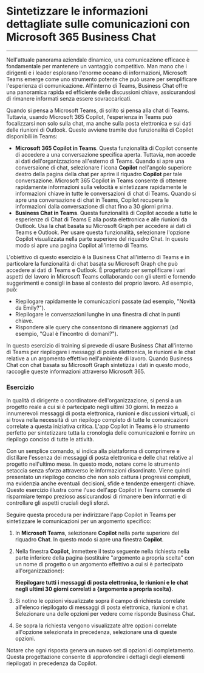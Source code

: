 
# Sintetizzare le informazioni dettagliate sulle comunicazioni con Microsoft 365 Business Chat
---
Nell'attuale panorama aziendale dinamico, una comunicazione efficace è fondamentale per mantenere un vantaggio competitivo. Man mano che i dirigenti e i leader esplorano l'enorme oceano di informazioni, Microsoft Teams emerge come uno strumento potente che può usare per semplificare l'esperienza di comunicazione. All'interno di Teams, Business Chat offre una panoramica rapida ed efficiente delle discussioni chiave, assicurandosi di rimanere informati senza essere sovraccaricati.

Quando si pensa a Microsoft Teams, di solito si pensa alla chat di Teams. Tuttavia, usando Microsoft 365 Copilot, l'esperienza in Teams può focalizzarsi non solo sulla chat, ma anche sulla posta elettronica e sui dati delle riunioni di Outlook. Questo avviene tramite due funzionalità di Copilot disponibili in Teams:

 -  **Microsoft 365 Copilot in Teams**. Questa funzionalità di Copilot consente di accedere a una conversazione specifica aperta. Tuttavia, non accede ai dati dell'organizzazione all'esterno di Teams. Quando si apre una conversaione di chat, selezionare l'icona **Copilot** nell'angolo superiore destro della pagina della chat per aprire il riquadro **Copilot** per tale conversazione. Microsoft 365 Copilot in Teams consente di ottenere rapidamente informazioni sulla velocità e sintetizzare rapidamente le informazioni chiave in tutte le conversazioni di chat di Teams. Quando si apre una conversazione di chat in Teams, Copilot recupera le informazioni dalla conversazione di chat fino a 30 giorni prima.
 -  **Business Chat in Teams**. Questa funzionalità di Copilot accede a tutte le esperienze di Chat di Teams E alla posta elettronica e alle riunioni da Outlook. Usa la chat basata su Microsoft Graph per accedere ai dati di Teams e Outlook. Per usare questa funzionalità, selezionare l'opzione Copilot visualizzata nella parte superiore del riquadro Chat. In questo modo si apre una pagina Copilot all'interno di Teams.

L'obiettivo di questo esercizio è la Business Chat all'interno di Teams e in particolare la funzionalità di chat basata su Microsoft Graph che può accedere ai dati di Teams e Outlook. È progettato per semplificare i vari aspetti del lavoro in Microsoft Teams collaborando con gli utenti e fornendo suggerimenti e consigli in base al contesto del proprio lavoro. Ad esempio, può:

 -  Riepilogare rapidamente le comunicazioni passate (ad esempio, "Novità da Emily?").
 -  Riepilogare le conversazioni lunghe in una finestra di chat in punti chiave.
 -  Rispondere alle query che consentono di rimanere aggiornati (ad esempio, "Qual è l'incontro di domani?").

In questo esercizio di training si prevede di usare Business Chat all'interno di Teams per riepilogare i messaggi di posta elettronica, le riunioni e le chat relative a un argomento effettivo nell'ambiente di lavoro. Quando Business Chat con chat basata su Microsoft Graph sintetizza i dati in questo modo, raccoglie queste informazioni attraverso Microsoft 365.<br>

### Esercizio

In qualità di dirigente o coordinatore dell'organizzazione, si pensi a un progetto reale a cui si è partecipato negli ultimi 30 giorni. In mezzo a innumerevoli messaggi di posta elettronica, riunioni e discussioni virtuali, ci si trova nella necessità di un riepilogo completo di tutte le comunicazioni correlate a questa iniziativa critica. L'app Copilot in Teams è lo strumento perfetto per sintetizzare tutta la cronologia delle comunicazioni e fornire un riepilogo conciso di tutte le attività.

Con un semplice comando, si indica alla piattaforma di comprimere e distillare l'essenza dei messaggi di posta elettronica e delle chat relative al progetto nell'ultimo mese. In questo modo, notare come lo strumento setaccia senza sforzo attraverso le informazioni disordinato. Viene quindi presentato un riepilogo conciso che non solo cattura i progressi compiuti, ma evidenzia anche eventuali decisioni, sfide e tendenze emergenti chiave. Questo esercizio illustra come l'uso dell'app Copilot in Teams consente di risparmiare tempo prezioso assicurandosi di rimanere ben informati e di controllare gli aspetti cruciali degli sforzi.

Seguire questa procedura per indirizzare l'app Copilot in Teams per sintetizzare le comunicazioni per un argomento specifico:<br>

1.  In **Microsoft Teams**, selezionare **Copilot** nella parte superiore del riquadro **Chat**. In questo modo si apre una finestra **Copilot**.
2.  Nella finestra **Copilot**, immettere il testo seguente nella richiesta nella parte inferiore della pagina (sostituire "argomento a propria scelta" con un nome di progetto o un argomento effettivo a cui si è partecipato all'organizzazione):
    
    **Riepilogare tutti i messaggi di posta elettronica, le riunioni e le chat negli ultimi 30 giorni correlati a \{argomento a propria scelta\}**.
3.  Si notino le opzioni visualizzate sopra il campo di richiesta correlate all'elenco riepilogato di messaggi di posta elettronica, riunioni e chat. Selezionare una delle opzioni per vedere come risponde Business Chat.
4.  Se sopra la richiesta vengono visualizzate altre opzioni correlate all'opzione selezionata in precedenza, selezionare una di queste opzioni.

Notare che ogni risposta genera un nuovo set di opzioni di completamento. Questa progettazione consente di approfondire i dettagli degli elementi riepilogati in precedenza da Copilot.
